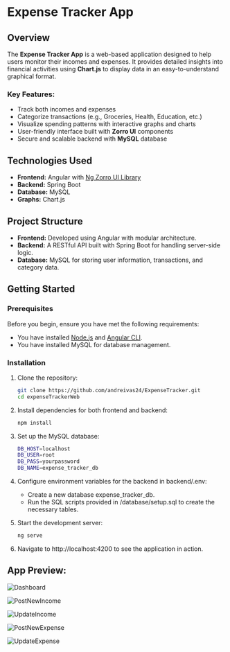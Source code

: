 # Expense Tracker App

## Overview

The **Expense Tracker App** is a web-based application designed to help users monitor their incomes and expenses. It provides detailed insights into financial activities using **Chart.js** to display data in an easy-to-understand graphical format.

### Key Features:
- Track both incomes and expenses
- Categorize transactions (e.g., Groceries, Health, Education, etc.)
- Visualize spending patterns with interactive graphs and charts
- User-friendly interface built with **Zorro UI** components
- Secure and scalable backend with **MySQL** database

## Technologies Used

- **Frontend:** Angular with [Ng Zorro UI Library](https://ng.ant.design/)
- **Backend:** Spring Boot
- **Database:** MySQL
- **Graphs:** Chart.js

## Project Structure

- **Frontend:** Developed using Angular with modular architecture.
- **Backend:** A RESTful API built with Spring Boot for handling server-side logic.
- **Database:** MySQL for storing user information, transactions, and category data.

## Getting Started

### Prerequisites
Before you begin, ensure you have met the following requirements:
- You have installed [Node.js](https://nodejs.org/) and [Angular CLI](https://angular.io/cli).
- You have installed MySQL for database management.

### Installation

1. Clone the repository:
   ```bash
   git clone https://github.com/andreivas24/ExpenseTracker.git
   cd expenseTrackerWeb

2. Install dependencies for both frontend and backend:
   ```bash
   npm install
3. Set up the MySQL database:
   ```bash
   DB_HOST=localhost
   DB_USER=root
   DB_PASS=yourpassword
   DB_NAME=expense_tracker_db

4. Configure environment variables for the backend in backend/.env:
   - Create a new database expense_tracker_db.
   - Run the SQL scripts provided in /database/setup.sql to create the necessary tables.
   
5. Start the development server:
   ```bash
   ng serve
   
6. Navigate to http://localhost:4200 to see the application in action.

## App Preview:

![Dashboard](https://github.com/user-attachments/assets/475267e8-b47f-4f51-9904-22127213060e)

![PostNewIncome](https://github.com/user-attachments/assets/b2500a34-9412-461d-876c-69a022ce5319)

![UpdateIncome](https://github.com/user-attachments/assets/8c96399e-62a3-4b60-ad3f-c2bffc0e9408)

![PostNewExpense](https://github.com/user-attachments/assets/5e986791-7a9e-4c76-9b29-58da0b62e627)

![UpdateExpense](https://github.com/user-attachments/assets/bc3fadfd-19f8-45e4-93b4-8d0d1df134c1)




